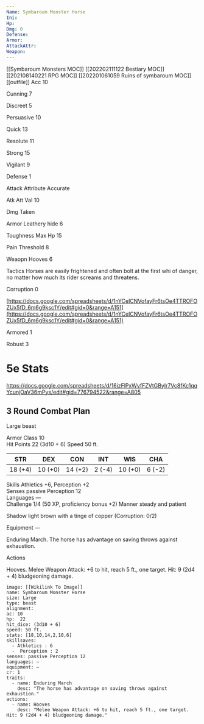 ```yaml
---
Name: Symbaroum Monster Horse
Ini: 
Hp: 
Dmg: 0
Defense: 
Armor: 
AttackAttr: 
Weapon: 
---
```

[[Symbaroum Monsters MOC]]
[[202202111122 Bestiary MOC]]
[[202108140221 RPG MOC]]
[[202201061059 Ruins of symbaroum MOC]]
[[outfile]]
Acc 10

Cunning 7

Discreet 5

Persuasive 10

Quick 13

Resolute 11

Strong 15

Vigilant 9

Defense 1

Attack Attribute Accurate

Atk Att Val 10

Dmg Taken

Armor Leathery hide 6

Toughness Max Hp 15

Pain Threshold 8

Weaopn Hooves 6

Tactics Horses are easily frightened and often bolt at the first whi of danger, no matter how much its rider screams and threatens.

Corruption 0

[https://docs.google.com/spreadsheets/d/1nYCeICNVofayFr6tsOe4TTROFOZUx5fD_6m6g9ksc1Y/edit#gid=0&range=A151](https://docs.google.com/spreadsheets/d/1nYCeICNVofayFr6tsOe4TTROFOZUx5fD_6m6g9ksc1Y/edit#gid=0&range=A151)

Armored 1

Robust 3

# 5e Stats 
https://docs.google.com/spreadsheets/d/16jzFlPxWvfFZVtGBylr7Vc8fKc1qqYcunjOaV36mPys/edit#gid=776794522&range=A805
## 3 Round Combat Plan

Large beast

Armor Class 10  
Hit Points 22 (3d10 + 6)
Speed 50 ft.

| STR     | DEX     | CON     | INT    | WIS     | CHA    |
| ------- | ------- | ------- | ------ | ------- | ------ |
| 18 (+4) | 10 (+0) | 14 (+2) | 2 (-4) | 10 (+0) | 6 (-2) | 

Skills Athletics +6, Perception +2  
Senses passive Perception 12  
Languages —  
Challenge 1/4 (50 XP, proficiency bonus +2)
Manner steady and patient

Shadow light brown with a tinge of copper (Corruption: 0/2)

Equipment —

Enduring March. The horse has advantage on saving throws against exhaustion.

Actions

Hooves. Melee Weapon Attack: +6 to hit, reach 5 ft., one target. Hit: 9 (2d4 + 4) bludgeoning damage.

```statblock
image: [[Wikilink To Image]]
name: Symbaroum Monster Horse
size: Large
type: beast
alignment:
ac: 10
hp:  22
hit_dice: (3d10 + 6)
speed: 50 ft.
stats: [18,10,14,2,10,6]
skillsaves:
  - Athletics : 6
  -  Perception : 2
senses: passive Perception 12
languages: —
equipment: —
cr: 1
traits:
  - name: Enduring March
    desc: "The horse has advantage on saving throws against exhaustion."
actions:
  - name: Hooves
    desc: "Melee Weapon Attack: +6 to hit, reach 5 ft., one target. Hit: 9 (2d4 + 4) bludgeoning damage."
```
